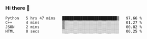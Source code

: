 ### Hi there 👋

<!--START_SECTION:waka-->

```text
Python   5 hrs 47 mins   ████████████████████████▒   97.66 %
C++      4 mins          ▒░░░░░░░░░░░░░░░░░░░░░░░░   01.27 %
JSON     2 mins          ▒░░░░░░░░░░░░░░░░░░░░░░░░   00.82 %
HTML     0 secs          ░░░░░░░░░░░░░░░░░░░░░░░░░   00.25 %
```

<!--END_SECTION:waka-->
